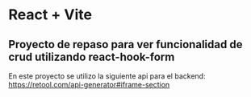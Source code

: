 # React + Vite

## Proyecto de repaso para ver funcionalidad de crud utilizando react-hook-form

En este proyecto se utilizo la siguiente api para el backend: https://retool.com/api-generator#iframe-section
